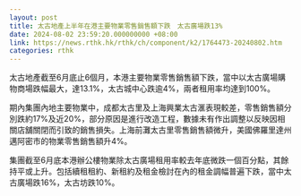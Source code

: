 ```yaml
---
layout: post
title: 太古地產上半年在港主要物業零售銷售額下跌　太古廣場跌13%
date: 2024-08-02 23:59:20.000000000 +08:00
link: https://news.rthk.hk/rthk/ch/component/k2/1764473-20240802.htm
categories: rthk
---
```


太古地產截至6月底止6個月，本港主要物業零售銷售額下跌，當中以太古廣場購物商場跌幅最大，達13.1%，太古城中心跌逾4%，兩者租用率均達到100%。

期內集團內地主要物業中，成都太古里及上海興業太古滙表現較差，零售銷售額分別跌約17%及近20%，部分原因是進行改造工程，數據未有作出調整以反映因相關店舖關閉而引致的銷售損失。上海前灘太古里零售銷售額微升，美國佛羅里達州邁阿密市的物業零售銷售額升4%。

集團截至6月底本港辦公樓物業除太古廣場租用率較去年底微跌一個百分點，其餘持平或上升。包括續租租約、新租約及租金檢討在內的租金調幅普遍下跌，當中太古廣場跌16%，太古坊跌10%。
